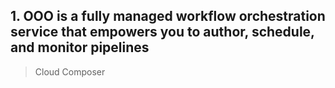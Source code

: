 ﻿## ﻿1. OOO is a fully managed workflow orchestration service that empowers you to author, schedule, and monitor pipelines  

> Cloud Composer

